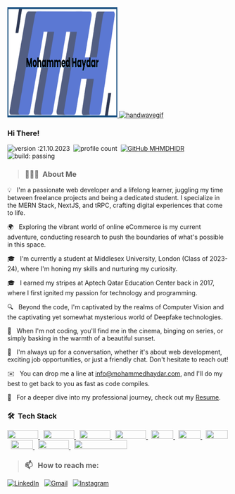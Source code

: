 <a href="https://github.com/MHMDHIDR" style="border-radius: 1rem">
<img alt="Profile Picture" src="https://raw.githubusercontent.com/MHMDHIDR/mhmdhidr/main/public/banner.png" width="250" height="250" />
</a>

<a href="https://github.com/MHMDHIDR">
<img alt="handwavegif" src="https://user-images.githubusercontent.com/39513876/112366216-8cfe7400-8cfe-11eb-8116-7d3dbae20e97.gif" width="40" />
</a>

### Hi There!

![version :21.10.2023](https://img.shields.io/badge/version-21.10.2023-informational)&nbsp;
![profile count](https://komarev.com/ghpvc/?username=MHMDHIDR&color=red)&nbsp;
[![GitHub MHMDHIDR](https://img.shields.io/github/followers/MHMDHIDR?label=follow&style=social)](https://github.com/MHMDHIDR)&nbsp;
![build: passing](https://img.shields.io/badge/build-passing-success)

> ### 👨🏻‍💻 &nbsp;About Me

💡 &nbsp; I'm a passionate web developer and a lifelong learner, juggling my time between freelance projects and being a dedicated student. I specialize in the MERN Stack, NextJS, and tRPC, crafting digital experiences that come to life.

🌍 &nbsp; Exploring the vibrant world of online eCommerce is my current adventure, conducting research to push the boundaries of what's possible in this space.

🎓 &nbsp; I'm currently a student at Middlesex University, London (Class of 2023-24), where I'm honing my skills and nurturing my curiosity.

🎓 &nbsp; I earned my stripes at Aptech Qatar Education Center back in 2017, where I first ignited my passion for technology and programming.

🔍 &nbsp; Beyond the code, I'm captivated by the realms of Computer Vision and the captivating yet somewhat mysterious world of Deepfake technologies.

🎥 &nbsp; When I'm not coding, you'll find me in the cinema, binging on series, or simply basking in the warmth of a beautiful sunset.

💬 &nbsp; I'm always up for a conversation, whether it's about web development, exciting job opportunities, or just a friendly chat. Don't hesitate to reach out!

✉️ &nbsp; You can drop me a line at info@mohammedhaydar.com, and I'll do my best to get back to you as fast as code compiles.

📄 &nbsp; For a deeper dive into my professional journey, check out my [Resume](https://drive.google.com/file/d/1Z_tnRp6xDhmISvM9thfuR1Ufe2MKkZaG/view?usp=sharing).

### 🛠 &nbsp;Tech Stack

<!-- 1- Javascript -->
<a href="https://www.javascript.com">
  <img src="https://img.shields.io/badge/-JavaScript-05122A?style=flat&logo=javascript" width="70" height="20" />
</a>
&nbsp;
<!-- 2- NextJS -->
<a href="https://www.nextjs.org">
  <img src="https://img.shields.io/badge/next.js-000000?style=for-the-badge&logo=nextdotjs" width="70" height="20" />
</a>
&nbsp;
<!-- 3- TailwindCSS -->
<a href="https://www.tailwindcss.com">
  <img src="https://img.shields.io/badge/-Tailwindcss-05122A?style=flat&logo=tailwindcss&logoColor=563D7C" width="70" height="20" />
</a>
&nbsp;

<!-- 4- SASS Lang -->
<a href="https://www.sass-lang.com">
  <img src="https://img.shields.io/badge/SASS-hotpink.svg?style=for-the-badge&logo=SASS&logoColor=white" width="70" height="20" />
</a>
&nbsp;
<!-- 5- HTML -->
<a href="https://html.spec.whatwg.org/multipage">
  <img src="https://img.shields.io/badge/-HTML-05122A?style=flat&logo=HTML5" width="50" height="20" />
</a>
&nbsp;
<!-- 6- CSS -->
<a href="https://www.w3.org/Style/CSS/Overview.en.html">
  <img src="https://img.shields.io/badge/-CSS-05122A?style=flat&logo=CSS3&logoColor=1572B6" width="50" height="20" />
</a>
&nbsp;
<!-- 7- Git Version Control System -->
<a href="https://git-scm.com">
  <img src="https://img.shields.io/badge/-Git-05122A?style=flat&logo=git" width="50" height="20" />
</a>
&nbsp
<!-- 8- Yarn Package Manager; -->
<a href="https://www.yarnpkg.com">
  <img src="https://img.shields.io/badge/yarn-%232C8EBB.svg?style=for-the-badge&logo=yarn&logoColor=white" width="50" height="20" />
</a>
&nbsp;
<!-- 9- Github -->
<a href="https://www.github.com">
  <img src="https://img.shields.io/badge/-GitHub-05122A?style=flat&logo=github" width="70" height="20" />
</a>
&nbsp;
<!-- 10- Visual Studio Code -->
<a href="https://code.visualstudio.com">
  <img src="https://img.shields.io/badge/-Visual%20Studio%20Code-05122A?style=flat&logo=visual-studio-code&logoColor=007ACC" width="120" height="20" />
</a>

> ### 📫 &nbsp; How to reach me:

<a href="https://www.linkedin.com/in/mohammedhaydar">
<img alt="LinkedIn" src="https://img.shields.io/badge/linkedin%20-%230077B5.svg?&style=flat&logo=linkedin&logoColor=white"/></a>
&nbsp;
<a href="mailto:info@mohammedhaydar.com">
<img alt="Gmail" src="https://img.shields.io/badge/Gmail-D14836?style=flat&logo=gmail&logoColor=white" /></a>
&nbsp;
<a href="https://instagram.com/mo.hidr">
<img alt="Instagram" src="https://img.shields.io/badge/-Instagram_-E4405F?style=flat&logo=Instagram&logoColor=white"/></a>
&nbsp;

